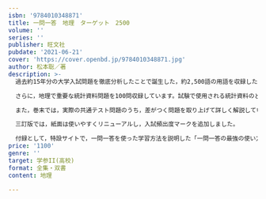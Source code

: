 ```yaml
---
isbn: '9784010348871'
title: 一問一答　地理　ターゲット　2500
volume: ''
series: ''
publisher: 旺文社
pubdate: '2021-06-21'
cover: 'https://cover.openbd.jp/9784010348871.jpg'
author: 松本聡／著
description: >-
  過去約15年分の大学入試問題を徹底分析したことで誕生した，約2,500語の用語を収録した一問一答型地理問題集です。“共通テスト・私大上位で必ず覚える”入試基礎レベル1,750語，“難関大で必ず覚える”上位私大レベル750語という２段階レベルで構成しています。両方のレベルで“地図の利用”・“系統地理”・“地誌”の全範囲を扱っています。最初のレベルだけでも教科書復習レベル基本問題の全範囲を扱っています。２つ目のレベルも含めて学習することで，地理で必要な用語を効率的に覚えられます。

  さらに，地理で重要な統計資料問題を100問収録しています。試験で使用される統計資料のどこに目をつけて，どのように解答を導けばよいかを，簡潔に解説しています。一問一答で得た知識が実際の問題を解くのに役立つことが実感できるはずです。

  また，巻末では，実際の共通テスト問題のうち，差がつく問題を取り上げて詳しく解説しています。

  三訂版では，紙面は使いやすくリニューアルし，入試頻出度マークを追加しました。

  付録として，特設サイトで，一問一答を使った学習方法を説明した「一問一答の最強の使い方」を確認できます。
price: '1100'
genre: ''
target: 学参II(高校)
format: 全集・双書
content: 地理

---
```

